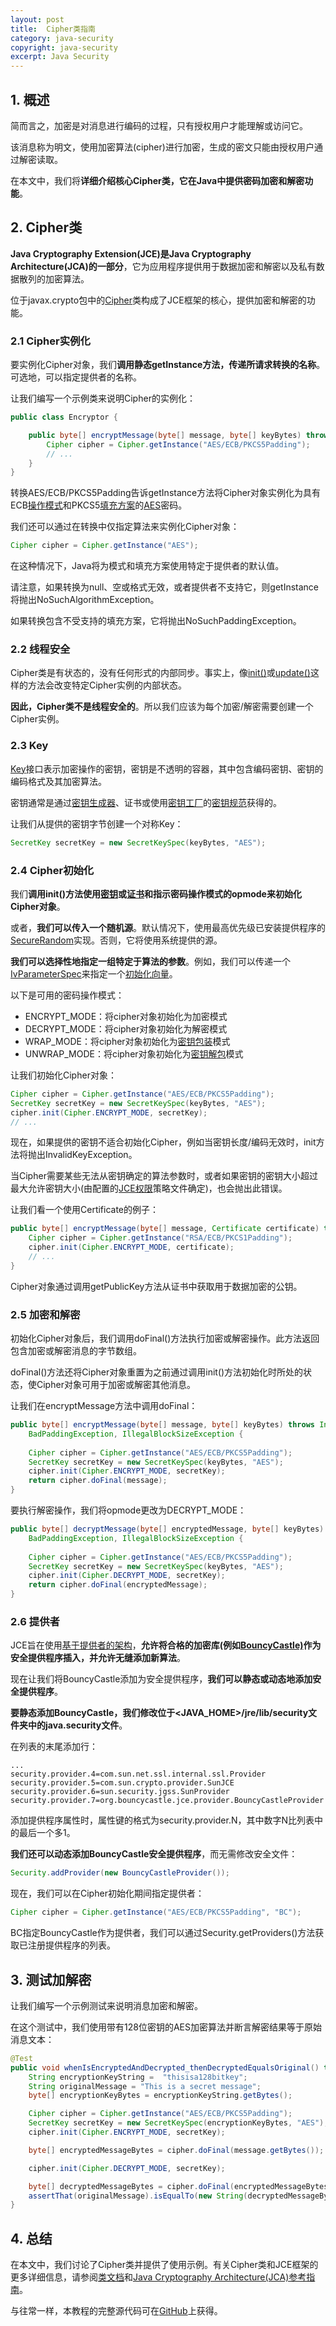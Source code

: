 ```yaml
---
layout: post
title:  Cipher类指南
category: java-security
copyright: java-security
excerpt: Java Security
---
```


## 1. 概述

简而言之，加密是对消息进行编码的过程，只有授权用户才能理解或访问它。

该消息称为明文，使用加密算法(cipher)进行加密，生成的密文只能由授权用户通过解密读取。

在本文中，我们将**详细介绍核心Cipher类，它在Java中提供密码加密和解密功能**。

## 2. Cipher类

**Java Cryptography Extension(JCE)是Java Cryptography Architecture(JCA)的一部分**，它为应用程序提供用于数据加密和解密以及私有数据散列的加密算法。

位于javax.crypto包中的[Cipher](https://docs.oracle.com/en/java/javase/11/docs/api/java.base/javax/crypto/Cipher.html)类构成了JCE框架的核心，提供加密和解密的功能。

### 2.1 Cipher实例化

要实例化Cipher对象，我们**调用静态getInstance方法，传递所请求转换的名称**。可选地，可以指定提供者的名称。

让我们编写一个示例类来说明Cipher的实例化：

```java
public class Encryptor {

    public byte[] encryptMessage(byte[] message, byte[] keyBytes) throws InvalidKeyException, NoSuchPaddingException, NoSuchAlgorithmException {
        Cipher cipher = Cipher.getInstance("AES/ECB/PKCS5Padding");
        // ...
    }
}
```

转换AES/ECB/PKCS5Padding告诉getInstance方法将Cipher对象实例化为具有ECB[操作模式](https://en.wikipedia.org/wiki/Block_cipher_mode_of_operation)和PKCS5[填充方案](https://en.wikipedia.org/wiki/Padding_(cryptography))的[AES](https://en.wikipedia.org/wiki/Advanced_Encryption_Standard)密码。

我们还可以通过在转换中仅指定算法来实例化Cipher对象：

```java
Cipher cipher = Cipher.getInstance("AES");
```

在这种情况下，Java将为模式和填充方案使用特定于提供者的默认值。

请注意，如果转换为null、空或格式无效，或者提供者不支持它，则getInstance将抛出NoSuchAlgorithmException。

如果转换包含不受支持的填充方案，它将抛出NoSuchPaddingException。

### 2.2 线程安全

Cipher类是有状态的，没有任何形式的内部同步。事实上，像[init()](https://github.com/openjdk/jdk/blob/1aa653957619acfdb5f08ce0f3a1ad1a17cfa127/src/java.base/share/classes/javax/crypto/Cipher.java#L1235)或[update()](https://github.com/openjdk/jdk/blob/1aa653957619acfdb5f08ce0f3a1ad1a17cfa127/src/java.base/share/classes/javax/crypto/Cipher.java#L1820)这样的方法会改变特定Cipher实例的内部状态。

**因此，Cipher类不是线程安全的**。所以我们应该为每个加密/解密需要创建一个Cipher实例。

### 2.3 Key

[Key](https://docs.oracle.com/en/java/javase/11/docs/api/java.base/java/security/Key.html)接口表示加密操作的密钥，密钥是不透明的容器，其中包含编码密钥、密钥的编码格式及其加密算法。

密钥通常是通过[密钥生成器](https://docs.oracle.com/en/java/javase/11/docs/api/java.base/javax/crypto/KeyGenerator.html)、证书或使用[密钥工厂](https://docs.oracle.com/en/java/javase/11/docs/api/java.base/java/security/KeyFactory.html)的[密钥规范](https://docs.oracle.com/en/java/javase/11/docs/api/java.base/java/security/spec/KeySpec.html)获得的。

让我们从提供的密钥字节创建一个对称Key：

```java
SecretKey secretKey = new SecretKeySpec(keyBytes, "AES");
```

### 2.4 Cipher初始化

我们**调用init()方法使用[密钥](https://docs.oracle.com/en/java/javase/11/docs/api/java.base/java/security/Key.html)或[证书](https://docs.oracle.com/en/java/javase/11/docs/api/java.base/java/security/cert/Certificate.html)和指示密码操作模式的opmode来初始化Cipher对象**。

或者，**我们可以传入一个随机源**。默认情况下，使用最高优先级已安装提供程序的[SecureRandom](https://docs.oracle.com/en/java/javase/12/docs/api/java.base/java/security/SecureRandom.html)实现。否则，它将使用系统提供的源。

**我们可以选择性地指定一组特定于算法的参数**。例如，我们可以传递一个[IvParameterSpec](https://docs.oracle.com/en/java/javase/11/docs/api/java.base/javax/crypto/spec/IvParameterSpec.html)来指定一个[初始化向量](https://en.wikipedia.org/wiki/Initialization_vector)。

以下是可用的密码操作模式：

-   ENCRYPT_MODE：将cipher对象初始化为加密模式
-   DECRYPT_MODE：将cipher对象初始化为解密模式
-   WRAP_MODE：将cipher对象初始化为[密钥包装](https://en.wikipedia.org/wiki/Key_Wrap)模式
-   UNWRAP_MODE：将cipher对象初始化为[密钥解包](https://en.wikipedia.org/wiki/Key_Wrap)模式

让我们初始化Cipher对象：

```java
Cipher cipher = Cipher.getInstance("AES/ECB/PKCS5Padding");
SecretKey secretKey = new SecretKeySpec(keyBytes, "AES");
cipher.init(Cipher.ENCRYPT_MODE, secretKey);
// ...
```

现在，如果提供的密钥不适合初始化Cipher，例如当密钥长度/编码无效时，init方法将抛出InvalidKeyException。

当Cipher需要某些无法从密钥确定的算法参数时，或者如果密钥的密钥大小超过最大允许密钥大小(由配置的[JCE权限](https://docs.oracle.com/javase/9/security/java-cryptography-architecture-jca-reference-guide.htm#JSSEC-GUID-EFA5AC2D-644E-4CD9-8523-C6D3936D5FB1)策略文件确定)，也会抛出此错误。

让我们看一个使用Certificate的例子：

```java
public byte[] encryptMessage(byte[] message, Certificate certificate) throws InvalidKeyException, NoSuchPaddingException, NoSuchAlgorithmException {
    Cipher cipher = Cipher.getInstance("RSA/ECB/PKCS1Padding");
    cipher.init(Cipher.ENCRYPT_MODE, certificate);
    // ...
}
```

Cipher对象通过调用getPublicKey方法从证书中获取用于数据加密的公钥。

### 2.5 加密和解密

初始化Cipher对象后，我们调用doFinal()方法执行加密或解密操作。此方法返回包含加密或解密消息的字节数组。

doFinal()方法还将Cipher对象重置为之前通过调用init()方法初始化时所处的状态，使Cipher对象可用于加密或解密其他消息。

让我们在encryptMessage方法中调用doFinal：

```java
public byte[] encryptMessage(byte[] message, byte[] keyBytes) throws InvalidKeyException, NoSuchPaddingException, NoSuchAlgorithmException, 
    BadPaddingException, IllegalBlockSizeException {
 
    Cipher cipher = Cipher.getInstance("AES/ECB/PKCS5Padding");
    SecretKey secretKey = new SecretKeySpec(keyBytes, "AES");
    cipher.init(Cipher.ENCRYPT_MODE, secretKey);
    return cipher.doFinal(message);
}
```

要执行解密操作，我们将opmode更改为DECRYPT_MODE：

```java
public byte[] decryptMessage(byte[] encryptedMessage, byte[] keyBytes) throws NoSuchPaddingException, NoSuchAlgorithmException, InvalidKeyException, 
    BadPaddingException, IllegalBlockSizeException {
 
    Cipher cipher = Cipher.getInstance("AES/ECB/PKCS5Padding");
    SecretKey secretKey = new SecretKeySpec(keyBytes, "AES");
    cipher.init(Cipher.DECRYPT_MODE, secretKey);
    return cipher.doFinal(encryptedMessage);
}
```

### 2.6 提供者

JCE旨在使用[基于提供者的架构](https://en.wikipedia.org/wiki/Provider_model)，**允许将合格的加密库(例如[BouncyCastle)](https://www.bouncycastle.org/)作为安全提供程序插入，并允许无缝添加新算法**。

现在让我们将BouncyCastle添加为安全提供程序，**我们可以静态或动态地添加安全提供程序**。

**要静态添加BouncyCastle，我们修改位于<JAVA_HOME\>/jre/lib/security文件夹中的java.security文件**。

在列表的末尾添加行：

```properties
...
security.provider.4=com.sun.net.ssl.internal.ssl.Provider
security.provider.5=com.sun.crypto.provider.SunJCE
security.provider.6=sun.security.jgss.SunProvider
security.provider.7=org.bouncycastle.jce.provider.BouncyCastleProvider
```

添加提供程序属性时，属性键的格式为security.provider.N，其中数字N比列表中的最后一个多1。

**我们还可以动态添加BouncyCastle安全提供程序**，而无需修改安全文件：

```java
Security.addProvider(new BouncyCastleProvider());
```

现在，我们可以在Cipher初始化期间指定提供者：

```java
Cipher cipher = Cipher.getInstance("AES/ECB/PKCS5Padding", "BC");
```

BC指定BouncyCastle作为提供者，我们可以通过Security.getProviders()方法获取已注册提供程序的列表。

## 3. 测试加解密

让我们编写一个示例测试来说明消息加密和解密。

在这个测试中，我们使用带有128位密钥的AES加密算法并断言解密结果等于原始消息文本：

```java
@Test
public void whenIsEncryptedAndDecrypted_thenDecryptedEqualsOriginal() throws Exception {
    String encryptionKeyString =  "thisisa128bitkey";
    String originalMessage = "This is a secret message";
    byte[] encryptionKeyBytes = encryptionKeyString.getBytes();

    Cipher cipher = Cipher.getInstance("AES/ECB/PKCS5Padding");
    SecretKey secretKey = new SecretKeySpec(encryptionKeyBytes, "AES");
    cipher.init(Cipher.ENCRYPT_MODE, secretKey);

    byte[] encryptedMessageBytes = cipher.doFinal(message.getBytes());

    cipher.init(Cipher.DECRYPT_MODE, secretKey);

    byte[] decryptedMessageBytes = cipher.doFinal(encryptedMessageBytes);
    assertThat(originalMessage).isEqualTo(new String(decryptedMessageBytes));
}
```

## 4. 总结

在本文中，我们讨论了Cipher类并提供了使用示例。有关Cipher类和JCE框架的更多详细信息，请参阅[类文档](https://docs.oracle.com/en/java/javase/11/docs/api/java.base/javax/crypto/Cipher.html)和[Java Cryptography Architecture(JCA)参考指南](https://docs.oracle.com/javase/9/security/java-cryptography-architecture-jca-reference-guide.htm)。

与往常一样，本教程的完整源代码可在[GitHub](https://github.com/tuyucheng7/taketoday-tutorial4j/tree/master/java-core-modules/java-security-1)上获得。